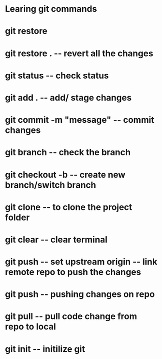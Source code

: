 # Learing git commands
# git restore <file name>
# git restore .                 -- revert all the changes
# git status                    -- check status 
# git add .                     -- add/ stage changes
# git commit -m "message"       -- commit changes
# git branch                    -- check the branch
# git checkout -b <branch name> -- create new branch/switch branch
# git clone                     -- to clone the project folder
# git clear                     -- clear terminal
# git push -- set upstream origin <branch name>       -- link remote repo to push the changes
# git push                      -- pushing changes on repo
# git pull                      -- pull code change from repo to local                      
# git init                      -- initilize git 